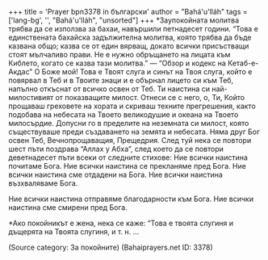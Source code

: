 +++
title = 'Prayer bpn3378 in български'
author = "Bahá'u'lláh"
tags = ['lang-bg', '', "Bahá'u'lláh", "unsorted"]
+++
*Заупокойната молитва трябва да се използва за бахаи, навършили петнадесет години. “Това е единствената бахайска задължителна молитва, която трябва да бъде казвана общо; казва се от един вярващ, докато всички присъстващи стоят мълчаливо прави. Не е нужно обръщането на лицата към Киблето, когато се казва тази молитва.” — “Обзор и кодекс на Кетаб-е-Акдас”
О Боже мой! Това е Твоят слуга и синът на Твоя слуга, който е повярвал в Теб и в Твоите знаци и е обърнал лицето си към Теб, напълно откъснат от всичко освен от Теб. Ти наистина си най-милостивият от показващите милост.
Отнеси се с него, о, Ти, Който прощаваш греховете на хората и скриваш техните прегрешения, както подобава на небесата на Твоето великодушие и океана на Твоето милосърдие. Допусни го в пределите на неземната си милост, която съществуваше преди създаването на земята и небесата. Няма друг Бог освен Теб, Вечнопрощаващия, Прещедрия.
След туй нека се повтори шест пъти поздрава “Аллах у Абха”, след което да се повтори деветнадесет пъти всеки от следните стихове:
Ние всички наистина почитаме Бога.
Ние всички наистина се прекланяме пред Бога.
Ние всички наистина сме отдадени на Бога.
Ние всички наистина възхваляваме Бога.

Ние всички наистина отправяме благодарности към Бога.
Ние всички наистина сме смирени пред Бога.

*Ако покойникът е жена, нека се каже: “Това е твоята слугиня и дъщерята на Твоята слугиня, и т. н. ...

(Source category: За покойните)
(Bahaiprayers.net ID: 3378)
